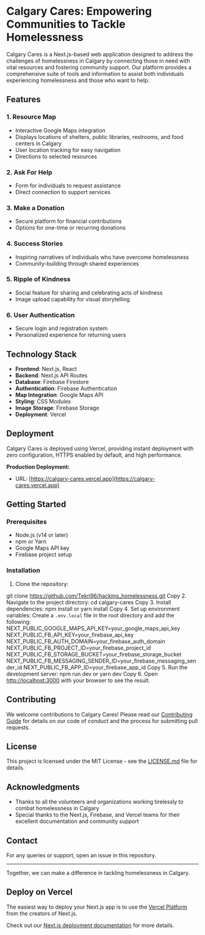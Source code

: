 
# Calgary Cares: Empowering Communities to Tackle Homelessness

Calgary Cares is a Next.js-based web application designed to address the challenges of homelessness in Calgary by connecting those in need with vital resources and fostering community support. Our platform provides a comprehensive suite of tools and information to assist both individuals experiencing homelessness and those who want to help.

## Features

### 1. Resource Map
- Interactive Google Maps integration
- Displays locations of shelters, public libraries, restrooms, and food centers in Calgary
- User location tracking for easy navigation
- Directions to selected resources

### 2. Ask For Help
- Form for individuals to request assistance
- Direct connection to support services

### 3. Make a Donation
- Secure platform for financial contributions
- Options for one-time or recurring donations

### 4. Success Stories
- Inspiring narratives of individuals who have overcome homelessness
- Community-building through shared experiences

### 5. Ripple of Kindness
- Social feature for sharing and celebrating acts of kindness
- Image upload capability for visual storytelling

### 6. User Authentication
- Secure login and registration system
- Personalized experience for returning users

## Technology Stack

- **Frontend**: Next.js, React
- **Backend**: Next.js API Routes
- **Database**: Firebase Firestore
- **Authentication**: Firebase Authentication
- **Map Integration**: Google Maps API
- **Styling**: CSS Modules
- **Image Storage**: Firebase Storage
- **Deployment**: Vercel

## Deployment

Calgary Cares is deployed using Vercel, providing instant deployment with zero configuration, HTTPS enabled by default, and high performance.

**Production Deployment:**
- URL: [https://calgary-cares.vercel.app](https://calgary-cares.vercel.app)


## Getting Started

### Prerequisites

- Node.js (v14 or later)
- npm or Yarn
- Google Maps API key
- Firebase project setup

### Installation

1. Clone the repository:

git clone https://github.com/Tekri96/hacking_homelessness.git
Copy
2. Navigate to the project directory:
cd calgary-cares
Copy
3. Install dependencies:
npm install
or
yarn install
Copy
4. Set up environment variables:
Create a `.env.local` file in the root directory and add the following:
NEXT_PUBLIC_GOOGLE_MAPS_API_KEY=your_google_maps_api_key
NEXT_PUBLIC_FB_API_KEY=your_firebase_api_key
NEXT_PUBLIC_FB_AUTH_DOMAIN=your_firebase_auth_domain
NEXT_PUBLIC_FB_PROJECT_ID=your_firebase_project_id
NEXT_PUBLIC_FB_STORAGE_BUCKET=your_firebase_storage_bucket
NEXT_PUBLIC_FB_MESSAGING_SENDER_ID=your_firebase_messaging_sender_id
NEXT_PUBLIC_FB_APP_ID=your_firebase_app_id
Copy
5. Run the development server:
npm run dev
or
yarn dev
Copy
6. Open [http://localhost:3000](http://localhost:3000) with your browser to see the result.

## Contributing

We welcome contributions to Calgary Cares! Please read our [Contributing Guide](CONTRIBUTING.md) for details on our code of conduct and the process for submitting pull requests.

## License

This project is licensed under the MIT License - see the [LICENSE.md](LICENSE.md) file for details.

## Acknowledgments

- Thanks to all the volunteers and organizations working tirelessly to combat homelessness in Calgary
- Special thanks to the Next.js, Firebase, and Vercel teams for their excellent documentation and community support

## Contact

For any queries or support, open an issue in this repository.

---

Together, we can make a difference in tackling homelessness in Calgary. 
## Deploy on Vercel

The easiest way to deploy your Next.js app is to use the [Vercel Platform](https://vercel.com/new?utm_medium=default-template&filter=next.js&utm_source=create-next-app&utm_campaign=create-next-app-readme) from the creators of Next.js.

Check out our [Next.js deployment documentation](https://nextjs.org/docs/deployment) for more details.
